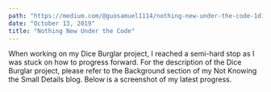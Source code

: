 ```yaml
---
path: "https://medium.com/@guosamuel1114/nothing-new-under-the-code-1d1d872acf74"
date: "October 13, 2019"
title: "Nothing New Under the Code"
---
```


When working on my Dice Burglar project, I reached a semi-hard stop as I was stuck on how to progress forward. For the description of the Dice Burglar project, please refer to the Background section of my Not Knowing the Small Details blog. Below is a screenshot of my latest progress.
